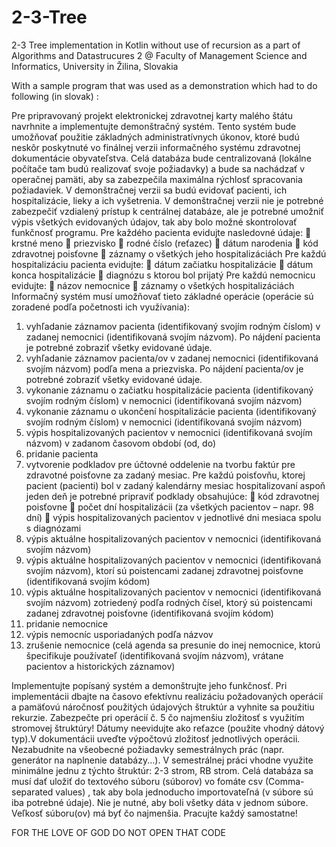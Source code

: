 # 2-3-Tree

2-3 Tree implementation in Kotlin without use of recursion as a part of Algorithms and Datastrucures 2 @ Faculty of Management Science and Informatics, University in Žilina, Slovakia

With a sample program that was used as a demonstration which had to do following  (in slovak) :
 
Pre pripravovaný projekt elektronickej zdravotnej karty malého štátu navrhnite a
implementujte demonštračný systém. Tento systém bude umožňovať použitie základných
administratívnych úkonov, ktoré budú neskôr poskytnuté vo finálnej verzii informačného systému
zdravotnej dokumentácie obyvateľstva. Celá databáza bude centralizovaná (lokálne počítače tam
budú realizovať svoje požiadavky) a bude sa nachádzať v operačnej pamäti, aby sa zabezpečila
maximálna rýchlosť spracovania požiadaviek. V demonštračnej verzii sa budú evidovať pacienti,
ich hospitalizácie, lieky a ich vyšetrenia. V demonštračnej verzii nie je potrebné zabezpečiť
vzdialený prístup k centrálnej databáze, ale je potrebné umožniť výpis všetkých evidovaných údajov,
tak aby bolo možné skontrolovať funkčnosť programu.
Pre každého pacienta evidujte nasledovné údaje:
 krstné meno
 priezvisko
 rodné číslo (reťazec)
 dátum narodenia
 kód zdravotnej poisťovne
 záznamy o všetkých jeho hospitalizáciách
Pre každú hospitalizáciu pacienta evidujte:
 dátum začiatku hospitalizácie
 dátum konca hospitalizácie
 diagnózu s ktorou bol prijatý
Pre každú nemocnicu evidujte:
 názov nemocnice
 záznamy o všetkých hospitalizáciách
Informačný systém musí umožňovať tieto základné operácie (operácie sú zoradené podľa
početnosti ich využívania):
1. vyhľadanie záznamov pacienta (identifikovaný svojím rodným číslom) v zadanej
nemocnici (identifikovaná svojím názvom). Po nájdení pacienta je potrebné zobraziť
všetky evidované údaje.
2. vyhľadanie záznamov pacienta/ov v zadanej nemocnici (identifikovaná svojím názvom)
podľa mena a priezviska. Po nájdení pacienta/ov je potrebné zobraziť všetky evidované
údaje.
3. vykonanie záznamu o začiatku hospitalizácie pacienta (identifikovaný svojím rodným
číslom) v nemocnici (identifikovaná svojím názvom)
4. vykonanie záznamu o ukončení hospitalizácie pacienta (identifikovaný svojím rodným
číslom) v nemocnici (identifikovaná svojím názvom)
5. výpis hospitalizovaných pacientov v nemocnici (identifikovaná svojím názvom) v
zadanom časovom období (od, do)
6. pridanie pacienta
7. vytvorenie podkladov pre účtovné oddelenie na tvorbu faktúr pre zdravotné poisťovne
za zadaný mesiac. Pre každú poisťovňu, ktorej pacient (pacienti) bol v zadaný
kalendárny mesiac hospitalizovaní aspoň jeden deň je potrebné pripraviť podklady
obsahujúce:
 kód zdravotnej poisťovne
 počet dní hospitalizácii (za všetkých pacientov – napr. 98 dní)
 výpis hospitalizovaných pacientov v jednotlivé dni mesiaca spolu s diagnózami
8. výpis aktuálne hospitalizovaných pacientov v nemocnici (identifikovaná svojím názvom)
9. výpis aktuálne hospitalizovaných pacientov v nemocnici (identifikovaná svojím
názvom), ktorí sú poistencami zadanej zdravotnej poisťovne (identifikovaná svojím
kódom)
10. výpis aktuálne hospitalizovaných pacientov v nemocnici (identifikovaná svojím názvom)
zotriedený podľa rodných čísel, ktorý sú poistencami zadanej zdravotnej poisťovne
(identifikovaná svojím kódom)
11. pridanie nemocnice
12. výpis nemocníc usporiadaných podľa názvov
13. zrušenie nemocnice (celá agenda sa presunie do inej nemocnice, ktorú špecifikuje
používateľ (identifikovaná svojím názvom), vrátane pacientov a historických záznamov)


Implementujte popísaný systém a demonštrujte jeho funkčnosť. Pri implementácii dbajte na
časovo efektívnu realizáciu požadovaných operácií a pamäťovú náročnosť použitých
údajových štruktúr a vyhnite sa použitiu rekurzie. Zabezpečte pri operácií č. 5 čo najmenšiu
zložitosť s využitím stromovej štruktúry! Dátumy neevidujte ako reťazce (použite vhodný dátový
typ).V dokumentácii uveďte výpočtovú zložitosť jednotlivých operácii. Nezabudnite na všeobecné
požiadavky semestrálnych prác (napr. generátor na naplnenie databázy...). V semestrálnej práci
vhodne využite minimálne jednu z týchto štruktúr: 2-3 strom, RB strom. Celá databáza sa musí dať
uložiť do textového súboru (súborov) vo fomáte csv (Comma-separated values) , tak aby bola
jednoducho importovateľná (v súbore sú iba potrebné údaje). Nie je nutné, aby boli všetky dáta v
jednom súbore. Veľkosť súboru(ov) má byť čo najmenšia.
Pracujte každý samostatne!


FOR THE LOVE OF GOD DO NOT OPEN THAT CODE 

